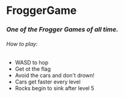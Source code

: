 # FroggerGame
<h3><em>One of the Frogger Games of all time.</em></h3>


<h6>How to play:</h6>
<ul>
  <li>WASD to hop</li>
  <li>Get ot the flag</li>
  <li>Avoid the cars and don't drown!</li>
  <li>Cars get faster every level</li>
  <li>Rocks begin to sink after level 5</li>
</ul>
